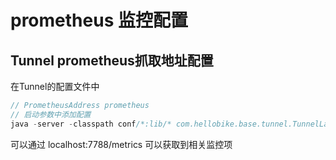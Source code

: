 # prometheus 监控配置

## Tunnel prometheus抓取地址配置

在Tunnel的配置文件中

``` java
// PrometheusAddress prometheus
// 启动参数中添加配置
java -server -classpath conf/*:lib/* com.hellobike.base.tunnel.TunnelLauncher -u false -c cfg.properties -p 7788
```

可以通过 localhost:7788/metrics 可以获取到相关监控项